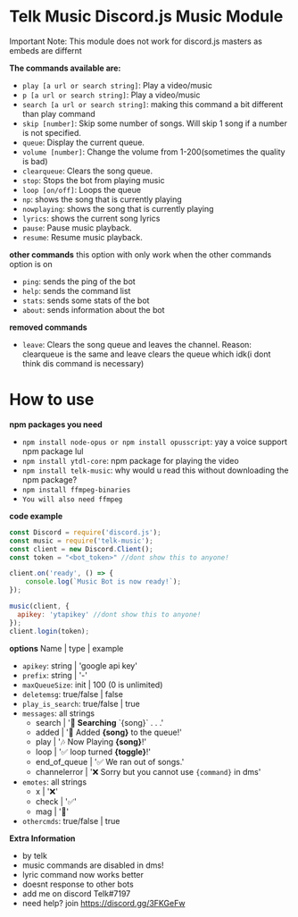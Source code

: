 # Telk Music Discord.js Music Module
Important Note: This module does not work for discord.js masters as embeds are differnt


__The commands available are:__  
* `play [a url or search string]`: Play a video/music
* `p [a url or search string]`: Play a video/music
* `search [a url or search string]`: making this command a bit different than play command
* `skip [number]`: Skip some number of songs. Will skip 1 song if a number is not specified.
* `queue`: Display the current queue.
* `volume [number]`: Change the volume from 1-200(sometimes the quality is bad)
* `clearqueue`: Clears the song queue.
* `stop`: Stops the bot from playing music
* `loop [on/off]`: Loops the queue
* `np`: shows the song that is currently playing
* `nowplaying`: shows the song that is currently playing
* `lyrics`: shows the current song lyrics
* `pause`: Pause music playback.
* `resume`: Resume music playback.

__other commands__
this option with only work when the other commands option is on
* `ping`: sends the ping of the bot
* `help`: sends the command list
* `stats`: sends some stats of the bot
* `about`: sends information about the bot

__removed commands__
* `leave`: Clears the song queue and leaves the channel.
Reason: clearqueue is the same and leave clears the queue which idk(i dont think dis command is necessary)


# How to use
__npm packages you need__
* `npm install node-opus or npm install opusscript`: yay a voice support npm package lul
* `npm install ytdl-core`: npm package for playing the video
* `npm install telk-music`: why would u read this without downloading the npm package?
* `npm install ffmpeg-binaries`
* `You will also need ffmpeg`

__code example__

```javascript
const Discord = require('discord.js');
const music = require('telk-music');
const client = new Discord.Client();
const token = "<bot_token>" //dont show this to anyone!

client.on('ready', () => {
    console.log(`Music Bot is now ready!`);
});

music(client, {
  apikey: 'ytapikey' //dont show this to anyone!
});
client.login(token);
```

__options__
Name | type | example
* `apikey`: string | 'google api key'
* `prefix`: string | '-'
* `maxQueueSize`: init | 100 (0 is unlimited)
* `deletemsg`: true/false | false
* `play_is_search`: true/false | true
* `messages`: all strings 
  - search | ':mag_right: **Searching**  \`{song}\` . . .'
  - added | ':musical_note: Added **{song}** to the queue!'
  - play | ':notes: Now Playing **{song}**!'
  - loop | ':white_check_mark: loop turned **{toggle}**!'
  - end_of_queue | ':white_check_mark: We ran out of songs.'
  - channelerror | ':x: Sorry but you cannot use `{command}` in dms'
* `emotes`: all strings
  - x | ':x:'
  - check | ':white_check_mark:'
  - mag | ':mag_right:'
* `othercmds`: true/false | true


__Extra Information__
* by telk
* music commands are disabled in dms!
* lyric command now works better
* doesnt response to other bots
* add me on discord Telk#7197
* need help? join https://discord.gg/3FKGeFw
